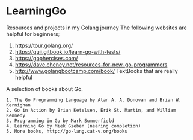 # LearningGo
Resources and projects in my Golang journey
The following websites are helpful for beginners;
  1. https://tour.golang.org/
  2. https://quii.gitbook.io/learn-go-with-tests/
  3. https://gophercises.com/
  4. https://dave.cheney.net/resources-for-new-go-programmers  
  5. http://www.golangbootcamp.com/book/
TextBooks that are really helpful

A selection of books about Go.

	1. The Go Programming Language by Alan A. A. Donovan and Brian W. Kernighan
	2. Go in Action by Brian Ketelsen, Erik St. Martin, and William Kennedy
	3. Programming in Go by Mark Summerfield
	4. Learning Go by Miek Gieben (nearing completion)
	5. More books, http://go-lang.cat-v.org/books
